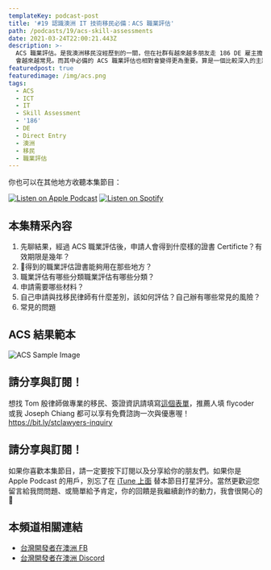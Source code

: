 ```yaml
---
templateKey: podcast-post
title: '#19 認識澳洲 IT 技術移民必備：ACS 職業評估'
path: /podcasts/19/acs-skill-assessments
date: 2021-03-24T22:00:21.443Z
description: >-
  ACS 職業評估。是我澳洲移民沒經歷到的一關，但在社群有越來越多朋友走 186 DE 雇主擔保一步到位成為永久居民，預計 186 DE
  會越來越常見。而其中必備的 ACS 職業評估也相對會變得更為重要。算是一個比較深入的主題，但先了解會讓你初期準備更為順暢。
featuredpost: true
featuredimage: /img/acs.png
tags:
  - ACS
  - ICT
  - IT
  - Skill Assessment
  - '186'
  - DE
  - Direct Entry
  - 澳洲
  - 移民
  - 職業評估
---
```

你也可以在其他地方收聽本集節目：

[![Listen on Apple Podcast](/img/apple_badge.svg)](https://apple.co/39uLScT) [![Listen on Spotify](/img/spotify-badge-165x40.svg)](https://spoti.fi/377Smuz)

## 本集精采內容

1. 先聊結果，經過 ACS 職業評估後，申請人會得到什麼樣的證書 Certificte？有效期限是幾年？
2. 得到的職業評估證書能夠用在那些地方？
3. 職業評估有哪些分類職業評估有哪些分類？
4. 申請需要哪些材料？
5. 自己申請與找移民律師有什麼差別，該如何評估？自己辦有哪些常見的風險？
6. 常見的問題

## ACS 結果範本

![ACS Sample Image](/img/McncP1PQ.png "ACS Sample ")

## 請分享與訂閱！

想找 Tom 殷律師做專業的移民、簽證資訊請填寫[這個表單](https://bit.ly/stclawyers-inquiry)，推薦人填 flycoder 或我 Joseph Chiang 都可以享有免費諮詢一次與優惠喔！<https://bit.ly/stclawyers-inquiry>

## 請分享與訂閱！

如果你喜歡本集節目，請一定要按下訂閱以及分享給你的朋友們。如果你是 Apple Podcast 的用戶，別忘了在 [iTune 上面](https://podcasts.apple.com/au/podcast/flycoder-%E9%A3%9B%E8%A1%8C%E9%96%8B%E7%99%BC%E8%80%85/id1479619488) 替本節目打星評分。當然更歡迎您留言給我問問題、或簡單給予肯定，你的回饋是我繼續創作的動力，我會很開心的 🙏

## 本頻道相關連結

* [台灣開發者在澳洲 FB](https://www.facebook.com/groups/1093925090649556)
* [台灣開發者在澳洲 Discord](https://discord.gg/23KQEcE)
